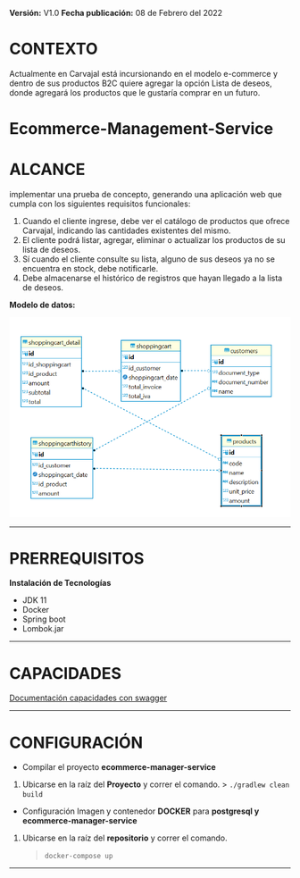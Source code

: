 **Versión:** V1.0
**Fecha publicación:** 08 de Febrero del 2022

# **CONTEXTO**

Actualmente en Carvajal está incursionando en el modelo e-commerce y dentro de sus productos B2C quiere agregar la opción Lista de deseos, donde agregará los productos que le gustaría comprar en un futuro.


# Ecommerce-Management-Service

# ALCANCE

implementar una prueba de concepto, generando una aplicación web que cumpla con los siguientes requisitos funcionales:

 1. Cuando el cliente ingrese, debe ver el catálogo de productos que ofrece Carvajal, indicando las cantidades existentes del mismo.
 2. El cliente podrá listar, agregar, eliminar o actualizar los
    productos de su lista de deseos.
 3. Sí cuando el cliente consulte su lista, alguno de sus deseos ya no
    se encuentra en stock, debe notificarle.
 4. Debe almacenarse el histórico de registros que hayan llegado a la
    lista de deseos.

**Modelo de datos:**

![Diagrama de datos](https://github.com/capolanco10/ecommerce_carvajal/blob/main/resources/diagrama_datos.png)

---
# PRERREQUISITOS
 **Instalación de Tecnologías**
- JDK 11
- Docker
- Spring boot
- Lombok.jar

---
# CAPACIDADES

[Documentación capacidades con swagger](http://localhost:9000/api/v1/ecommercemanager/swagger-ui.html "Documentación capacidades con swagger")

---
# CONFIGURACIÓN 
 - Compilar el proyecto **ecommerce-manager-service**
 1. Ubicarse en la raíz del **Proyecto** y correr el comando.
        > `./gradlew clean build`

 - Configuración Imagen y contenedor **DOCKER** para **postgresql y ecommerce-manager-service**
 1. Ubicarse en la raíz del **repositorio** y correr el comando.
	> `docker-compose up`

---
